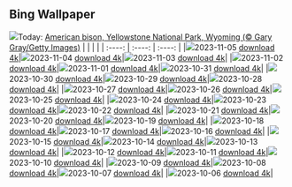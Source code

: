 ## Bing Wallpaper
![](./wallpaper/2023-11-05.jpg)Today: [American bison, Yellowstone National Park, Wyoming (© Gary Gray/Getty Images)](./wallpaper/2023-11-05.jpg)
|      |      |      |
| :----: | :----: | :----: |
|![](./wallpaper/2023-11-05_sm.jpg)2023-11-05 [download 4k](./wallpaper/2023-11-05.jpg)|![](./wallpaper/2023-11-04_sm.jpg)2023-11-04 [download 4k](./wallpaper/2023-11-04.jpg)|![](./wallpaper/2023-11-03_sm.jpg)2023-11-03 [download 4k](./wallpaper/2023-11-03.jpg)|
|![](./wallpaper/2023-11-02_sm.jpg)2023-11-02 [download 4k](./wallpaper/2023-11-02.jpg)|![](./wallpaper/2023-11-01_sm.jpg)2023-11-01 [download 4k](./wallpaper/2023-11-01.jpg)|![](./wallpaper/2023-10-31_sm.jpg)2023-10-31 [download 4k](./wallpaper/2023-10-31.jpg)|
|![](./wallpaper/2023-10-30_sm.jpg)2023-10-30 [download 4k](./wallpaper/2023-10-30.jpg)|![](./wallpaper/2023-10-29_sm.jpg)2023-10-29 [download 4k](./wallpaper/2023-10-29.jpg)|![](./wallpaper/2023-10-28_sm.jpg)2023-10-28 [download 4k](./wallpaper/2023-10-28.jpg)|
|![](./wallpaper/2023-10-27_sm.jpg)2023-10-27 [download 4k](./wallpaper/2023-10-27.jpg)|![](./wallpaper/2023-10-26_sm.jpg)2023-10-26 [download 4k](./wallpaper/2023-10-26.jpg)|![](./wallpaper/2023-10-25_sm.jpg)2023-10-25 [download 4k](./wallpaper/2023-10-25.jpg)|
|![](./wallpaper/2023-10-24_sm.jpg)2023-10-24 [download 4k](./wallpaper/2023-10-24.jpg)|![](./wallpaper/2023-10-23_sm.jpg)2023-10-23 [download 4k](./wallpaper/2023-10-23.jpg)|![](./wallpaper/2023-10-22_sm.jpg)2023-10-22 [download 4k](./wallpaper/2023-10-22.jpg)|
|![](./wallpaper/2023-10-21_sm.jpg)2023-10-21 [download 4k](./wallpaper/2023-10-21.jpg)|![](./wallpaper/2023-10-20_sm.jpg)2023-10-20 [download 4k](./wallpaper/2023-10-20.jpg)|![](./wallpaper/2023-10-19_sm.jpg)2023-10-19 [download 4k](./wallpaper/2023-10-19.jpg)|
|![](./wallpaper/2023-10-18_sm.jpg)2023-10-18 [download 4k](./wallpaper/2023-10-18.jpg)|![](./wallpaper/2023-10-17_sm.jpg)2023-10-17 [download 4k](./wallpaper/2023-10-17.jpg)|![](./wallpaper/2023-10-16_sm.jpg)2023-10-16 [download 4k](./wallpaper/2023-10-16.jpg)|
|![](./wallpaper/2023-10-15_sm.jpg)2023-10-15 [download 4k](./wallpaper/2023-10-15.jpg)|![](./wallpaper/2023-10-14_sm.jpg)2023-10-14 [download 4k](./wallpaper/2023-10-14.jpg)|![](./wallpaper/2023-10-13_sm.jpg)2023-10-13 [download 4k](./wallpaper/2023-10-13.jpg)|
|![](./wallpaper/2023-10-12_sm.jpg)2023-10-12 [download 4k](./wallpaper/2023-10-12.jpg)|![](./wallpaper/2023-10-11_sm.jpg)2023-10-11 [download 4k](./wallpaper/2023-10-11.jpg)|![](./wallpaper/2023-10-10_sm.jpg)2023-10-10 [download 4k](./wallpaper/2023-10-10.jpg)|
|![](./wallpaper/2023-10-09_sm.jpg)2023-10-09 [download 4k](./wallpaper/2023-10-09.jpg)|![](./wallpaper/2023-10-08_sm.jpg)2023-10-08 [download 4k](./wallpaper/2023-10-08.jpg)|![](./wallpaper/2023-10-07_sm.jpg)2023-10-07 [download 4k](./wallpaper/2023-10-07.jpg)|
|![](./wallpaper/2023-10-06_sm.jpg)2023-10-06 [download 4k](./wallpaper/2023-10-06.jpg)|